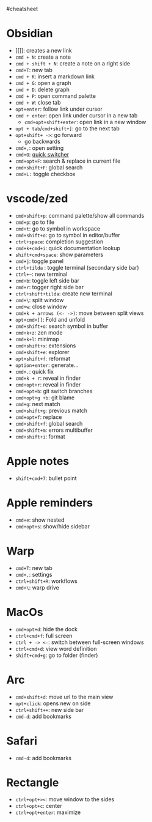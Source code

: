 #cheatsheet
# Obsidian
- [[]]: creates a new link
- `cmd + N`: create a note
- `cmd + shift + N`: create a note on a right side
- `cmd+T`: new tab
- `cmd + K`: insert a markdown link
- `cmd + G`: open a graph
- `cmd + D`: delete graph
- `cmd + P`: open command palette
- `cmd + W`: close tab
- `opt+enter`: follow link under cursor
- `cmd + enter`: open link under cursor in a new tab
	- `cmd+opt+shift+enter`: open link in a new window
-  `opt + tab`/`cmd+shift+]`: go to the next tab
- `opt+shift+ ->`: go forward
	- go backwards
- `cmd+,`: open setting
- `cmd+O`: [quick switcher](https://help.obsidian.md/Plugins/Quick+switcher)
- `cmd+opt+F`: search & replace in current file
- `cmd+shift+F`: global search
- `cmd+L:` toggle checkbox

# vscode/zed

- `cmd+shift+p`: command palette/show all commands
- `cmd+p`: go to file
- `cmd+t`: go to symbol in workspace
- `cmd+shift+o`: go to symbol in editor/buffer
- `ctrl+space`: completion suggestion
- `cmd+k+cmd+i`: quick documentation lookup
- `shift+cmd+space`: show parameters
- `cmd+j`: toggle panel
- `ctrl+tilda` : toggle terminal (secondary side bar)
- `ctrl+~`: new terminal
- `cmd+b`: toggle left side bar
- `cmd+r`: togger right side bar
- `ctrl+shift+tilda`: create new terminal
- `cmd+\`: split window
- `cmd+w`: close window
- `cmd+k + arrows (<- ->)`: move between split views
- `opt+cmd+[]`: Fold and unfold
- `cmd+shift+o`: search symbol in buffer
- `cmd+k+z`: zen mode
- `cmd+k+l`: minimap
- `cmd+shift+x`: extensions
- `cmd+shift+e`: explorer
- `opt+shift+f`: reformat
- `option+enter`: generate...
- `cmd+.`: quick fix
- `cmd+k + r`: reveal in finder
- `cmd+opt+r`: reveal in finder
- `cmd+opt+b`: git switch branches
- `cmd+opt+g +b`: git blame
- `cmd+g`: next match
- `cmd+shift+g`: previous match
- `cmd+opt+f`: replace
- `cmd+shift+f`: global search
- `cmd+shift+m`: errors multibuffer
- `cmd+shift+i`: format

# Apple notes
- `shift+cmd+7`: bullet point

# Apple reminders
- `cmd+e`: show nested
- `cmd+opt+s`: show/hide sidebar
# Warp
- `cmd+T`: new tab
- `cmd+,`: settings
- `ctrl+shift+R`: workflows
- `cmd+\`: warp drive


# MacOs
- `cmd+opt+d`: hide the dock
- `ctrl+cmd+f`: full screen
- `ctrl + -> <-`: switch between full-screen windows
- `ctrl+cmd+d`: view word definition
- `shift+cmd+g`: go to folder (finder)

# Arc
- `cmd+shift+d`: move url to the main view
- `opt+click`: opens new on side
- `ctrl+shift++`: new side bar
- `cmd-d`: add bookmarks

# Safari
- `cmd-d`: add bookmarks
# Rectangle
- `ctrl+opt+><`: move window to the sides
- `ctrl+opt+c`: center
- `ctrl+opt+enter`: maximize